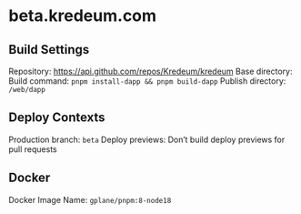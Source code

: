 # beta.kredeum.com

## Build Settings

Repository: https://api.github.com/repos/Kredeum/kredeum
Base directory:
Build command: `pnpm install-dapp && pnpm build-dapp`
Publish directory: `/web/dapp`

## Deploy Contexts

Production branch: `beta`
Deploy previews: Don’t build deploy previews for pull requests

## Docker

Docker Image Name: `gplane/pnpm:8-node18`
